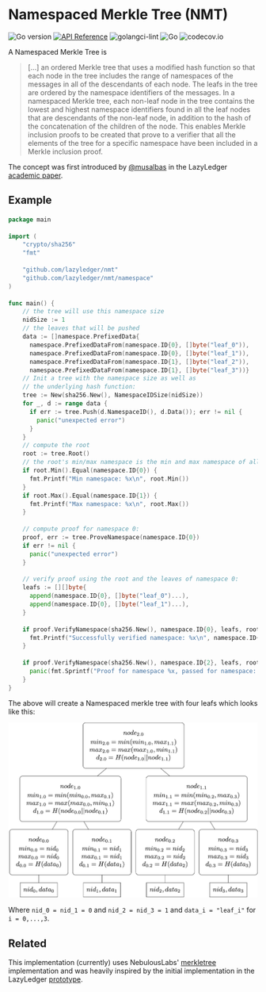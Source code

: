 # Namespaced Merkle Tree (NMT)
![Go version](https://img.shields.io/badge/go-1.14-blue.svg)
[![API Reference](https://camo.githubusercontent.com/915b7be44ada53c290eb157634330494ebe3e30a/68747470733a2f2f676f646f632e6f72672f6769746875622e636f6d2f676f6c616e672f6764646f3f7374617475732e737667)](https://pkg.go.dev/github.com/lazyledger/nmt)
![golangci-lint](https://github.com/lazyledger/nmt/workflows/golangci-lint/badge.svg?branch=master)
![Go](https://github.com/lazyledger/nmt/workflows/Go/badge.svg)
![codecov.io](https://codecov.io/github/lazyledger/nmt/coverage.svg?branch=master)


A Namespaced Merkle Tree is
> [...] an ordered Merkle tree that uses a modified hash function
  so that each node in the tree includes the range of
  namespaces of the messages in all of the descendants
  of each node. The leafs in the tree are ordered by the
  namespace identifiers of the messages.
  In a namespaced Merkle tree, each non-leaf node in
  the tree contains the lowest and highest namespace
  identifiers found in all the leaf nodes that are descendants of the non-leaf node, in addition to the hash of
  the concatenation of the children of the node. This
  enables Merkle inclusion proofs to be created that prove to a verifier that all the elements of the tree for
  a specific namespace have been included in a Merkle
  inclusion proof.

The concept was first introduced by [@musalbas] in the LazyLedger [academic paper].

## Example
```go
package main

import (
    "crypto/sha256"
    "fmt"

    "github.com/lazyledger/nmt"
    "github.com/lazyledger/nmt/namespace"
)

func main() {
    // the tree will use this namespace size
    nidSize := 1
    // the leaves that will be pushed
    data := []namespace.PrefixedData{
      namespace.PrefixedDataFrom(namespace.ID{0}, []byte("leaf_0")),
      namespace.PrefixedDataFrom(namespace.ID{0}, []byte("leaf_1")),
      namespace.PrefixedDataFrom(namespace.ID{1}, []byte("leaf_2")),
      namespace.PrefixedDataFrom(namespace.ID{1}, []byte("leaf_3"))}
    // Init a tree with the namespace size as well as
    // the underlying hash function:
    tree := New(sha256.New(), NamespaceIDSize(nidSize))
    for _, d := range data {
      if err := tree.Push(d.NamespaceID(), d.Data()); err != nil {
        panic("unexpected error")
      }
    }
    // compute the root
    root := tree.Root()
    // the root's min/max namespace is the min and max namespace of all leaves:
    if root.Min().Equal(namespace.ID{0}) {
      fmt.Printf("Min namespace: %x\n", root.Min())
    }
    if root.Max().Equal(namespace.ID{1}) {
      fmt.Printf("Max namespace: %x\n", root.Max())
    }
  
    // compute proof for namespace 0:
    proof, err := tree.ProveNamespace(namespace.ID{0})
    if err != nil {
      panic("unexpected error")
    }
  
    // verify proof using the root and the leaves of namespace 0:
    leafs := [][]byte{
      append(namespace.ID{0}, []byte("leaf_0")...),
      append(namespace.ID{0}, []byte("leaf_1")...),
    }
  
    if proof.VerifyNamespace(sha256.New(), namespace.ID{0}, leafs, root) {
      fmt.Printf("Successfully verified namespace: %x\n", namespace.ID{0})
    }
  
    if proof.VerifyNamespace(sha256.New(), namespace.ID{2}, leafs, root) {
      panic(fmt.Sprintf("Proof for namespace %x, passed for namespace: %x\n", namespace.ID{0}, namespace.ID{2}))
    }
}
```
The above will create a Namespaced merkle tree with four leafs which looks like this:

![example](imgs/example_4-leaves.png)
 
Where `nid_0 = nid_1 = 0` and `nid_2 = nid_3 = 1` and `data_i = "leaf_i"` for `i = 0,...,3`.  
## Related

This implementation (currently) uses NebulousLabs' [merkletree][NebulousLabs'] implementation
and was heavily inspired by the initial implementation in the LazyLedger [prototype].


<!--- TODO references --->
[academic paper]: https://arxiv.org/abs/1905.09274
[@musalbas]: https://github.com/musalbas

[prototype]: https://github.com/lazyledger/lazyledger-prototype
[NebulousLabs']: https://gitlab.com/NebulousLabs/merkletree
[trillian]: https://github.com/google/trillian
[`LogHasher`]: https://github.com/google/trillian/blob/7502e99bb92ecf0ec8add958889c751f2cfc7f59/merkle/hashers/tree_hasher.go#L23-L34
 


